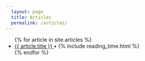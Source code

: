 ```yaml
---
  layout: page
  title: Articles
  permalink: /articles/
---
```

<ul class="article-list">
  {% for article in site.articles %}
    <li>
      <a href="{{ site.baseurl }}{{ article.url }}">
        {{ article.title }}
      </a> <span>•</span>
      {% include reading_time.html %}
    </li>
  {% endfor %}
</ul>

